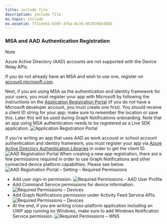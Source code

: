 ```yaml
---
title: include file
description: include file
ms.topic: include
ms.assetid: 771ceeb1-638f-4fba-8c34-953870b5d855
---
```


### MSA and AAD Authentication Registration

> [!NOTE]
> Azure Active Directory (AAD) accounts are not supported with the Device Relay APIs.

If you do not already have an MSA and wish to use one, register on [account.microsoft.com](https://account.microsoft.com/account).

Next, if you are using MSA as the authentication and identity framework for your users, you must register your app with Microsoft by following the instructions on the [Application Registration Portal](https://apps.dev.microsoft.com/) (if you do not have a Microsoft developer account, you must create one first). You should receive a client ID string for your app; make sure to remember the location or save this. Later this will be used during Graph Notifications onboarding. 
Note that an app using MSA authentication needs to be registered as a Live SDK application.
![Application Registration Portal](../../notifications/media/msa_app_registration/app_registration_portal.png)

If you're writing an app that uses AAD as work account or school account authentication and identity framework, you must register your app via [Azure Active Directory Authentication Libraries](/azure/active-directory/develop/active-directory-authentication-libraries) in order to get the client ID. 
 ![AAD Registration Portal](../../notifications/media/aad_registration_portal/aad_registration_portal.png)
When creating a new app registration, there are a few permissions required in order to use Graph Notifications and other connected device platform capabilities. Please see below. 
![AAD Registration Portal – Setting – Required Permissions](../../notifications/media/aad_registration_portal/aad_registration_portal_permissions.png)
* Add user sign-in permission.
![Required Permissions – AAD User Profile](../../notifications/media/aad_registration_portal/permissions_1_user.png)
* Add Command Service permissions for device information.
![Required Permissions – Devices](../../notifications/media/aad_registration_portal/permissions_2_devices.png)
* Add Graph Notifications permission under Activity Feed Service APIs.
![Required Permissions – Devices](../../notifications/media/aad_registration_portal/permissions_3_graph_notifications.png)
* At the end, if you are writing cross-platform application including an UWP app running on Windows, make sure to add Windows Notification Service permission.
![Required Permissions – WNS](../../notifications/media/aad_registration_portal/permissions_4_wns_push.png)
